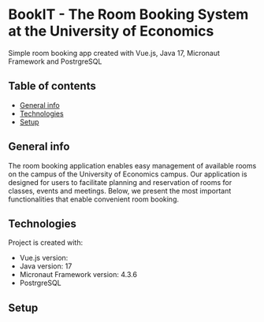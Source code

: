 # BookIT - The Room Booking System at the University of Economics
Simple room booking app created with Vue.js, Java 17, Micronaut Framework and PostrgreSQL
## Table of contents
* [General info](#general-info)
* [Technologies](#technologies)
* [Setup](#setup)

## General info
The room booking application enables easy management of available rooms on the campus of the University of Economics campus. Our application is designed for users to facilitate planning and reservation of rooms for classes, events and meetings. Below, we present the most important functionalities that enable convenient room booking.

## Technologies
Project is created with:
* Vue.js version: 
* Java version: 17
* Micronaut Framework version: 4.3.6
* PostrgreSQL
	
## Setup
